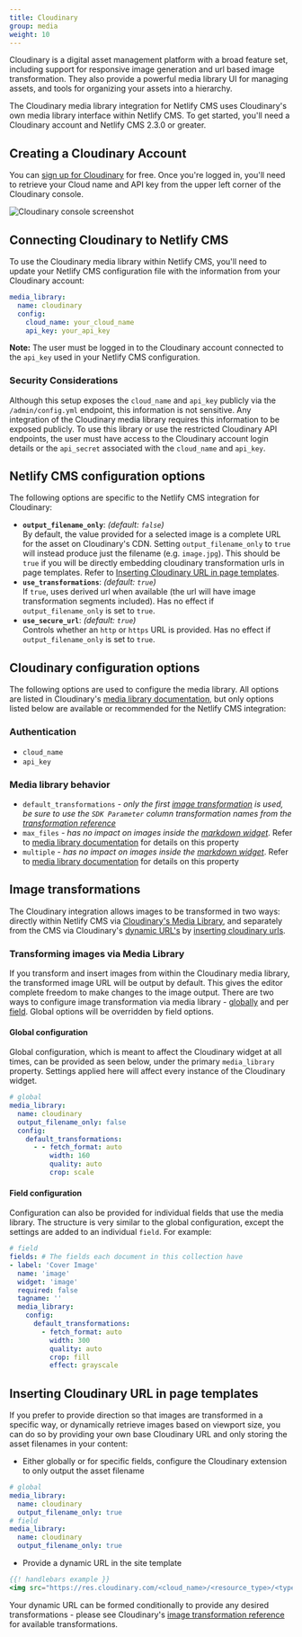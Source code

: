 ```yaml
---
title: Cloudinary
group: media
weight: 10
---
```

Cloudinary is a digital asset management platform with a broad feature set, including support for responsive image generation and url based image transformation. They also provide a powerful media library UI for managing assets, and tools for organizing your assets into a hierarchy.

The Cloudinary media library integration for Netlify CMS uses Cloudinary's own media library interface within Netlify CMS. To get started, you'll need a Cloudinary account and Netlify CMS 2.3.0 or greater.

## Creating a Cloudinary Account

You can [sign up for Cloudinary](https://cloudinary.com/users/register/free) for free. Once you're logged in, you'll need to retrieve your Cloud name and API key from the upper left corner of the Cloudinary console.

![Cloudinary console screenshot](/img/cloudinary-console-details.png)

## Connecting Cloudinary to Netlify CMS

To use the Cloudinary media library within Netlify CMS, you'll need to update your Netlify CMS configuration file with the information from your Cloudinary account:

```yaml
media_library:
  name: cloudinary
  config:
    cloud_name: your_cloud_name
    api_key: your_api_key
```

**Note:** The user must be logged in to the Cloudinary account connected to the `api_key` used in your Netlify CMS configuration. 

### Security Considerations
Although this setup exposes the `cloud_name` and `api_key` publicly via the `/admin/config.yml` endpoint, this information is not sensitive. Any integration of the Cloudinary media library requires this information to be exposed publicly. To use this library or use the restricted Cloudinary API endpoints, the user must have access to the Cloudinary account login details or the `api_secret` associated with the `cloud_name` and `api_key`.

## Netlify CMS configuration options

The following options are specific to the Netlify CMS integration for Cloudinary:

* **`output_filename_only`**: _(default: `false`)_\
  By default, the value provided for a selected image is a complete URL for the asset on Cloudinary's CDN. Setting `output_filename_only` to `true` will instead produce just the filename (e.g. `image.jpg`). This should be `true` if you will be directly embedding cloudinary transformation urls in page templates. Refer to [Inserting Cloudinary URL in page templates](#inserting-cloudinary-url-in-page-templates).
* **`use_transformations`**: _(default: `true`)_\
  If `true`, uses derived url when available (the url will have image transformation segments included). Has no effect if `output_filename_only` is set to `true`.
* **`use_secure_url`**: _(default: `true`)_\
  Controls whether an `http` or `https` URL is provided. Has no effect if `output_filename_only` is set to `true`.

## Cloudinary configuration options

The following options are used to configure the media library. All options are listed in Cloudinary's [media library documentation](https://cloudinary.com/documentation/media_library_widget#3_set_the_configuration_options), but only options listed below are available or recommended for the Netlify CMS integration:

### Authentication

* `cloud_name`
* `api_key`

### Media library behavior

* `default_transformations` _\- only the first [image transformation](#image-transformations) is used, be sure to use the `SDK Parameter` column transformation names from the_ [_transformation reference_](https://cloudinary.com/documentation/image_transformation_reference)
* `max_files` _\- has no impact on images inside the [markdown widget](/docs/widgets/#markdown)_. Refer to [media library documentation](https://cloudinary.com/documentation/media_library_widget#3_set_the_configuration_options) for details on this property
* `multiple` _\- has no impact on images inside the [markdown widget](/docs/widgets/#markdown)_. Refer to [media library documentation](https://cloudinary.com/documentation/media_library_widget#3_set_the_configuration_options) for details on this property

## Image transformations

The Cloudinary integration allows images to be transformed in two ways: directly within Netlify CMS via [Cloudinary's Media Library](#transforming-images-via-media-library), and separately from the CMS via Cloudinary's [dynamic URL's](https://cloudinary.com/documentation/image_transformations#delivering_media_assets_using_dynamic_urls) by [inserting cloudinary urls](#inserting-cloudinary-url-in-page-templates).

### Transforming images via Media Library
If you transform and insert images from within the Cloudinary media library, the transformed image URL will be output by default. This gives the editor complete freedom to make changes to the image output.
There are two ways to configure image transformation via media library - [globally](#global-configuration) and per [field](#field-configuration). Global options will be overridden by field options.

#### Global configuration

Global configuration, which is meant to affect the Cloudinary widget at all times, can be provided
as seen below, under the primary `media_library` property. Settings applied here will affect every
instance of the Cloudinary widget.

```yaml
# global
media_library:
  name: cloudinary
  output_filename_only: false
  config:
    default_transformations:
      - - fetch_format: auto
          width: 160
          quality: auto
          crop: scale
```

#### Field configuration

Configuration can also be provided for individual fields that use the media library. The structure
is very similar to the global configuration, except the settings are added to an individual `field`.
For example:

```yaml
# field
fields: # The fields each document in this collection have
- label: 'Cover Image'
  name: 'image'
  widget: 'image'
  required: false
  tagname: ''
  media_library:
    config:
      default_transformations:
        - fetch_format: auto
          width: 300    
          quality: auto
          crop: fill
          effect: grayscale
```

## Inserting Cloudinary URL in page templates

If you prefer to provide direction so that images are transformed in a specific way, or dynamically retrieve images based on viewport size, you can do so by providing your own base Cloudinary URL and only storing the asset filenames in your content:

* Either globally or for specific fields, configure the Cloudinary extension to only output the asset filename

```yaml
# global
media_library:
  name: cloudinary
  output_filename_only: true
# field
media_library:
  name: cloudinary
  output_filename_only: true
```

* Provide a dynamic URL in the site template

```handlebars
{{! handlebars example }}
<img src="https://res.cloudinary.com/<cloud_name>/<resource_type>/<type>/<transformations>/{{image}}"/>
```

Your dynamic URL can be formed conditionally to provide any desired transformations - please see Cloudinary's [image transformation reference](https://cloudinary.com/documentation/image_transformation_reference) for available transformations.
